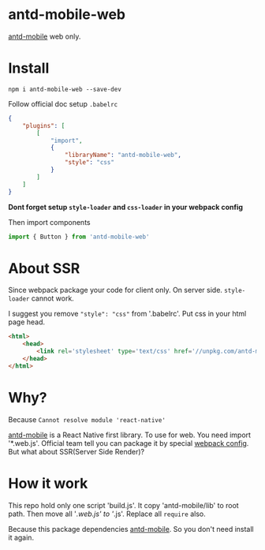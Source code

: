 # antd-mobile-web

[antd-mobile](https://github.com/ant-design/ant-design-mobile) web only.

# Install

`npm i antd-mobile-web --save-dev`

Follow official doc setup `.babelrc`

```json
{
    "plugins": [
        [
            "import",
            {
                "libraryName": "antd-mobile-web",
                "style": "css"
            }
        ]
    ]
}
```

**Dont forget setup `style-loader` and `css-loader` in your webpack config**

Then import components

```js
import { Button } from 'antd-mobile-web'
```

# About SSR

Since webpack package your code for client only. On server side. `style-loader` cannot work.

I suggest you remove `"style": "css"` from '.babelrc'. Put css in your html page head.

```html
<html>
    <head>
        <link rel='stylesheet' type='text/css' href='//unpkg.com/antd-mobile/dist/antd-mobile.min.css' />
    </head>
</html>
```

# Why?

Because `Cannot resolve module 'react-native'`

[antd-mobile](https://github.com/ant-design/ant-design-mobile) is a React Native first library. To use for web. You need import '*.web.js'. Official team tell you can package it by special [webpack config](https://github.com/ant-design/ant-design-mobile/blob/master/docs/react/introduce.md#web-使用方式). But what about SSR(Server Side Render)?

# How it work

This repo hold only one script 'build.js'. It copy 'antd-mobile/lib' to root path. Then move all '*.web.js' to '*.js'. Replace all `require` also.

Because this package dependencies [antd-mobile](https://github.com/ant-design/ant-design-mobile). So you don't need install it again.
